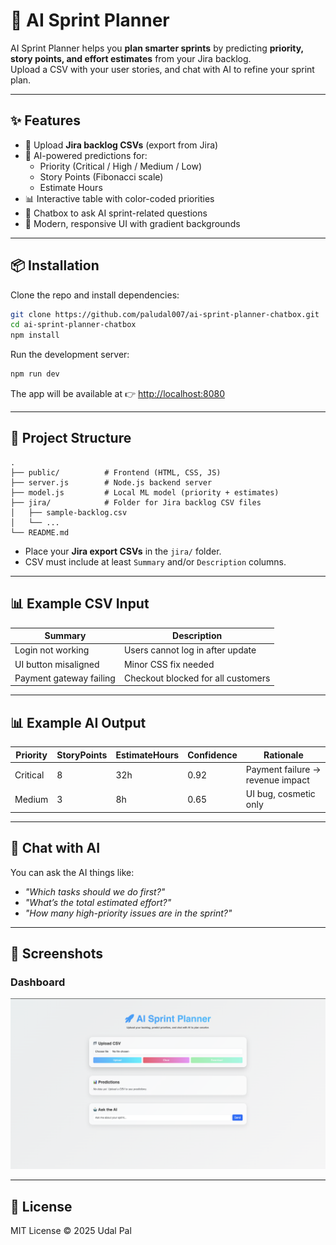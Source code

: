 # 🚀 AI Sprint Planner

AI Sprint Planner helps you **plan smarter sprints** by predicting **priority, story points, and effort estimates** from your Jira backlog.  
Upload a CSV with your user stories, and chat with AI to refine your sprint plan.

---

## ✨ Features
- 📂 Upload **Jira backlog CSVs** (export from Jira)  
- 🤖 AI-powered predictions for:
  - Priority (Critical / High / Medium / Low)
  - Story Points (Fibonacci scale)
  - Estimate Hours
- 📊 Interactive table with color-coded priorities
- 💬 Chatbox to ask AI sprint-related questions
- 🎨 Modern, responsive UI with gradient backgrounds

---

## 📦 Installation

Clone the repo and install dependencies:

```bash
git clone https://github.com/paludal007/ai-sprint-planner-chatbox.git
cd ai-sprint-planner-chatbox
npm install
```

Run the development server:

```bash
npm run dev
```

The app will be available at 👉 [http://localhost:8080](http://localhost:8080)

---

## 📂 Project Structure

```
.
├── public/          # Frontend (HTML, CSS, JS)
├── server.js        # Node.js backend server
├── model.js         # Local ML model (priority + estimates)
├── jira/            # Folder for Jira backlog CSV files
│   ├── sample-backlog.csv
│   └── ...
└── README.md
```

- Place your **Jira export CSVs** in the `jira/` folder.  
- CSV must include at least `Summary` and/or `Description` columns.  

---

## 📊 Example CSV Input

| Summary                  | Description                          |
|---------------------------|--------------------------------------|
| Login not working         | Users cannot log in after update     |
| UI button misaligned      | Minor CSS fix needed                 |
| Payment gateway failing   | Checkout blocked for all customers   |

---

## 📊 Example AI Output

| Priority  | StoryPoints | EstimateHours | Confidence | Rationale |
|-----------|-------------|---------------|------------|-----------|
| Critical  | 8           | 32h           | 0.92       | Payment failure → revenue impact |
| Medium    | 3           | 8h            | 0.65       | UI bug, cosmetic only            |

---

## 💬 Chat with AI
You can ask the AI things like:
- *"Which tasks should we do first?"*
- *"What’s the total estimated effort?"*
- *"How many high-priority issues are in the sprint?"*

---

## 📸 Screenshots

### Dashboard
![Dashboard](screenshots/dashboard.png)


---

## 📜 License
MIT License © 2025 Udal Pal
